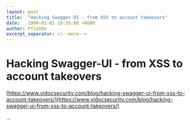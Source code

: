 ```yaml
---
layout: post
title:  "Hacking Swagger-UI - from XSS to account takeovers"
date:   1990-01-01 19:55:00 +0000
author: PfiatDe
excerpt_separator: <!--more-->
---
```


# Hacking Swagger-UI - from XSS to account takeovers
[https://www.vidocsecurity.com/blog/hacking-swagger-ui-from-xss-to-account-takeovers/](https://www.vidocsecurity.com/blog/hacking-swagger-ui-from-xss-to-account-takeovers/)

...
<!--more-->
